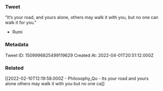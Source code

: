 ### Tweet
"It’s your road, and yours alone, others may walk it with you, but no one can walk it for you."

- Rumi

### Metadata
Tweet ID: 1509996825499119629
Created At: 2022-04-01T20:51:12.000Z

### Related
[[2022-02-10T12:19:58.000Z - Philosophy_Qu - Its your road and yours alone others may walk it with you but no one ca]]

